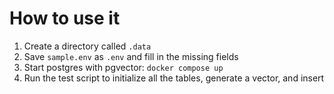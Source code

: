 # How to use it
1. Create a directory called `.data`
2. Save `sample.env` as `.env` and fill in the missing fields
3. Start postgres with pgvector: `docker compose up`
4. Run the test script to initialize all the tables, generate a vector, and insert